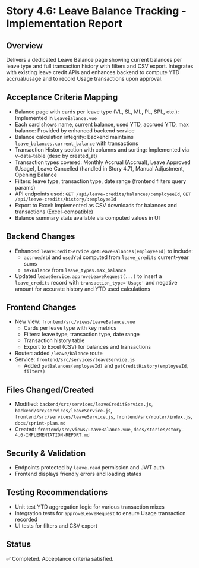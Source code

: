 # Story 4.6: Leave Balance Tracking - Implementation Report

## Overview
Delivers a dedicated Leave Balance page showing current balances per leave type and full transaction history with filters and CSV export. Integrates with existing leave credit APIs and enhances backend to compute YTD accrual/usage and to record Usage transactions upon approval.

## Acceptance Criteria Mapping
- Balance page with cards per leave type (VL, SL, ML, PL, SPL, etc.): Implemented in `LeaveBalance.vue`
- Each card shows name, current balance, used YTD, accrued YTD, max balance: Provided by enhanced backend service
- Balance calculation integrity: Backend maintains `leave_balances.current_balance` with transactions
- Transaction History section with columns and sorting: Implemented via v-data-table (desc by created_at)
- Transaction types covered: Monthly Accrual (Accrual), Leave Approved (Usage), Leave Cancelled (handled in Story 4.7), Manual Adjustment, Opening Balance
- Filters: leave type, transaction type, date range (frontend filters query params)
- API endpoints used: `GET /api/leave-credits/balances/:employeeId`, `GET /api/leave-credits/history/:employeeId`
- Export to Excel: Implemented as CSV downloads for balances and transactions (Excel-compatible)
- Balance summary stats available via computed values in UI

## Backend Changes
- Enhanced `leaveCreditService.getLeaveBalances(employeeId)` to include:
  - `accruedYtd` and `usedYtd` computed from `leave_credits` current-year sums
  - `maxBalance` from `leave_types.max_balance`
- Updated `leaveService.approveLeaveRequest(...)` to insert a `leave_credits` record with `transaction_type='Usage'` and negative amount for accurate history and YTD used calculations

## Frontend Changes
- New view: `frontend/src/views/LeaveBalance.vue`
  - Cards per leave type with key metrics
  - Filters: leave type, transaction type, date range
  - Transaction history table
  - Export to Excel (CSV) for balances and transactions
- Router: added `/leave/balance` route
- Service: `frontend/src/services/leaveService.js`
  - Added `getBalances(employeeId)` and `getCreditHistory(employeeId, filters)`

## Files Changed/Created
- Modified: `backend/src/services/leaveCreditService.js`, `backend/src/services/leaveService.js`, `frontend/src/services/leaveService.js`, `frontend/src/router/index.js`, `docs/sprint-plan.md`
- Created: `frontend/src/views/LeaveBalance.vue`, `docs/stories/story-4.6-IMPLEMENTATION-REPORT.md`

## Security & Validation
- Endpoints protected by `leave.read` permission and JWT auth
- Frontend displays friendly errors and loading states

## Testing Recommendations
- Unit test YTD aggregation logic for various transaction mixes
- Integration tests for `approveLeaveRequest` to ensure Usage transaction recorded
- UI tests for filters and CSV export

## Status
✅ Completed. Acceptance criteria satisfied.

